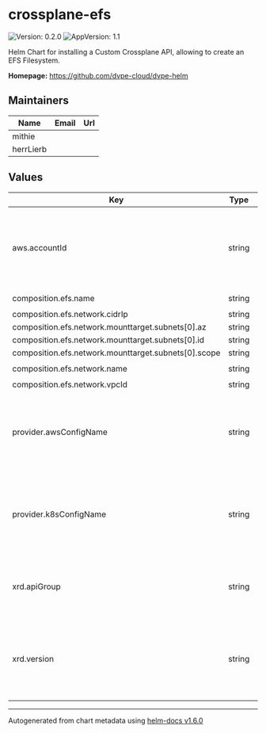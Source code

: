 # crossplane-efs

![Version: 0.2.0](https://img.shields.io/badge/Version-0.1.0-informational?style=flat-square) ![AppVersion: 1.1](https://img.shields.io/badge/AppVersion-1.1-informational?style=flat-square)

Helm Chart for installing a Custom Crossplane API, allowing to create an EFS Filesystem.

**Homepage:** <https://github.com/dvpe-cloud/dvpe-helm>

## Maintainers

| Name | Email | Url |
| ---- | ------ | --- |
| mithie |  |  |
| herrLierb |  |  |

## Values

| Key | Type | Default | Description |
|-----|------|---------|-------------|
| aws.accountId | string | `nil` | ID of the AWS Account this component should be provisioned to. |
| composition.efs.name | string | `"crossplane-efs"` |  |
| composition.efs.network.cidrIp | string | `nil` |  |
| composition.efs.network.mounttarget.subnets[0].az | string | `"azname"` |  |
| composition.efs.network.mounttarget.subnets[0].id | string | `nil` |  |
| composition.efs.network.mounttarget.subnets[0].scope | string | `nil` |  |
| composition.efs.network.name | string | `"crossplane-efs-network"` |  |
| composition.efs.network.vpcId | string | `nil` |  |
| provider.awsConfigName | string | `nil` | The name of the AWS Crossplane Provider used to provision this component. |
| provider.k8sConfigName | string | `nil` | The name of the K8S Crossplane Provider used to provision this component. |
| xrd.apiGroup | string | `nil` | The name of the API Group this resource should be exposed to. |
| xrd.version | string | `nil` | The version of this component (MUST not be overridden from outside). |

----------------------------------------------
Autogenerated from chart metadata using [helm-docs v1.6.0](https://github.com/norwoodj/helm-docs/releases/v1.6.0)
